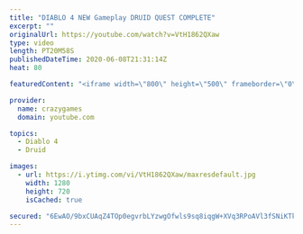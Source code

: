 ```yaml
---
title: "DIABLO 4 NEW Gameplay DRUID QUEST COMPLETE"
excerpt: ""
originalUrl: https://youtube.com/watch?v=VtH1862QXaw
type: video
length: PT20M58S
publishedDateTime: 2020-06-08T21:31:14Z
heat: 80

featuredContent: "<iframe width=\"800\" height=\"500\" frameborder=\"0\" src=\"https://www.youtube.com/embed/VtH1862QXaw\" allow=\"accelerometer; autoplay; encrypted-media; gyroscope; picture-in-picture\" allowfullscreen></iframe>"

provider:
  name: crazygames
  domain: youtube.com

topics:
  - Diablo 4
  - Druid

images:
  - url: https://i.ytimg.com/vi/VtH1862QXaw/maxresdefault.jpg
    width: 1280
    height: 720
    isCached: true

secured: "6EwAO/9bxCUAqZ4TOp0egvrbLYzwgOfwls9sq8iqgW+XVq3RPoAVl3fSNiKTkjAK2sLDL1MG11djEO6gecw36n2qWx3NZ7JIaPm4WNlnOh1++yZgq9K9+Cs+yX+XxMW23kGWIFviO902VDcdHVk6Q3Vj0EOWWkcNXcRyIuKIuJqzGqIWQ/uuLYURHZzBxqvUXgn79tJEauFqTW0N0BPRObcsk4jzYrss2PH5FKcXAje5KM/Q+SzD/QBEvSqtTU0pFYEssdxhDe3d4Q0uaW9rtEqGgDB95AijNSjsJR//M4uLJOGie35sU9onYc0dYv1gw1zY7DUtDid8Uhym5xCSemth/6Bqfmu9WmoSRXtYZIPKGZ9JvcWlqid3uQ6JcOxwvRuPtYykLlizQENC+E7qcDvZpzSLMfEORMsS2s6Krr4=;72sSr/E5uS+dn/nUz3XXcQ=="
---
```


